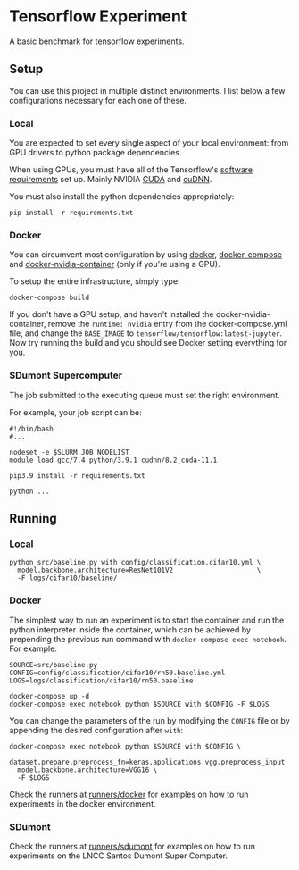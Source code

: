 # Tensorflow Experiment

A basic benchmark for tensorflow experiments.

## Setup
You can use this project in multiple distinct environments.
I list below a few configurations necessary for each one of these.

### Local
You are expected to set every single aspect of your local environment:
from GPU drivers to python package dependencies.

When using GPUs, you must have all of the Tensorflow's [software requirements](https://www.tensorflow.org/install/gpu#software_requirements)
set up. Mainly NVIDIA [CUDA](https://developer.nvidia.com/cuda-toolkit-archive) and [cuDNN](https://developer.nvidia.com/cudnn).

You must also install the python dependencies appropriately:

```shell
pip install -r requirements.txt
```

### Docker
You can circumvent most configuration by using [docker](https://www.docker.com/),
[docker-compose](https://docs.docker.com/compose/) and
[docker-nvidia-container](https://github.com/nvidia/nvidia-container-runtime) (only if you're using a GPU).

To setup the entire infrastructure, simply type:
```shell
docker-compose build
```

If you don't have a GPU setup, and haven't installed the docker-nvidia-container,
remove the `runtime: nvidia` entry from the docker-compose.yml file,
and change the `BASE_IMAGE` to `tensorflow/tensorflow:latest-jupyter`.
Now try running the build and you should see Docker setting everything for you.

### SDumont Supercomputer

The job submitted to the executing queue must set the right environment.

For example, your job script can be:

```shell
#!/bin/bash
#...

nodeset -e $SLURM_JOB_NODELIST
module load gcc/7.4 python/3.9.1 cudnn/8.2_cuda-11.1

pip3.9 install -r requirements.txt

python ...
```

## Running

### Local
```shell
python src/baseline.py with config/classification.cifar10.yml \
  model.backbone.architecture=ResNet101V2                     \
  -F logs/cifar10/baseline/
```
### Docker

The simplest way to run an experiment is to start the container and run the python interpreter
inside the container, which can be achieved by prepending the previous run command with
`docker-compose exec notebook`. For example:
```shell
SOURCE=src/baseline.py
CONFIG=config/classification/cifar10/rn50.baseline.yml
LOGS=logs/classification/cifar10/rn50.baseline

docker-compose up -d
docker-compose exec notebook python $SOURCE with $CONFIG -F $LOGS
```

You can change the parameters of the run by modifying the `CONFIG` file or by appending
the desired configuration after `with`:

```shell
docker-compose exec notebook python $SOURCE with $CONFIG \
  dataset.prepare.preprocess_fn=keras.applications.vgg.preprocess_input
  model.backbone.architecture=VGG16 \
  -F $LOGS
```

Check the runners at [runners/docker](/runners/docker) for examples on how to run
experiments in the docker environment.

### SDumont

Check the runners at [runners/sdumont](/runners/sdumont) for examples on how to run
experiments on the LNCC Santos Dumont Super Computer.
